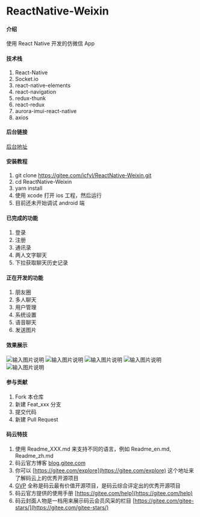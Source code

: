 # ReactNative-Weixin

#### 介绍
使用 React Native 开发的仿微信 App

#### 技术栈
1. React-Native
2. Socket.io
3. react-native-elements
4. react-navigation
5. redux-thunk
6. react-redux
7. aurora-imui-react-native
8. axios

#### 后台链接
[后台地址](https://gitee.com/icfyl/ChatServe)
#### 安装教程

1.  git clone https://gitee.com/icfyl/ReactNative-Weixin.git
2.  cd ReactNative-Weixin
3.  yarn install
4.  使用 xcode 打开 ios 工程，然后运行
5. 目前还未开始调试 android 端

#### 已完成的功能

1.  登录
2.  注册
3.  通讯录
4.  两人文字聊天
5.  下拉获取聊天历史记录
#### 正在开发的功能
1.  朋友圈
2.  多人聊天
3.  用户管理
4.  系统设置
5.  语音聊天
6.  发送图片
#### 效果展示
![输入图片说明](https://images.gitee.com/uploads/images/2020/0218/121645_74ec9aee_2093191.png "屏幕快照 2020-02-18 下午12.13.55.png")
![输入图片说明](https://images.gitee.com/uploads/images/2020/0218/121658_e7d6de10_2093191.png "屏幕快照 2020-02-18 下午12.14.06.png")
![输入图片说明](https://images.gitee.com/uploads/images/2020/0218/121708_15ae5574_2093191.png "屏幕快照 2020-02-18 下午12.15.10.png")
![输入图片说明](https://images.gitee.com/uploads/images/2020/0218/121718_b46d0683_2093191.png "屏幕快照 2020-02-18 下午12.15.27.png")
![输入图片说明](https://images.gitee.com/uploads/images/2020/0218/122009_f86dba0c_2093191.png "屏幕快照 2020-02-18 下午12.19.31.png")

#### 参与贡献

1.  Fork 本仓库
2.  新建 Feat_xxx 分支
3.  提交代码
4.  新建 Pull Request


#### 码云特技

1.  使用 Readme\_XXX.md 来支持不同的语言，例如 Readme\_en.md, Readme\_zh.md
2.  码云官方博客 [blog.gitee.com](https://blog.gitee.com)
3.  你可以 [https://gitee.com/explore](https://gitee.com/explore) 这个地址来了解码云上的优秀开源项目
4.  [GVP](https://gitee.com/gvp) 全称是码云最有价值开源项目，是码云综合评定出的优秀开源项目
5.  码云官方提供的使用手册 [https://gitee.com/help](https://gitee.com/help)
6.  码云封面人物是一档用来展示码云会员风采的栏目 [https://gitee.com/gitee-stars/](https://gitee.com/gitee-stars/)
